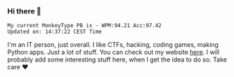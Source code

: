 ### Hi there 👋
<!-- PB START -->
```
My current MonkeyType PB is - WPM:94.21 Acc:97.42
Updated on: 14:37:22 CEST Time
```
<!-- PB END -->
I'm an IT person, just overall. I like CTFs, hacking, coding games, making Python apps. Just a lot of stuff.
You can check out my website [here](https://skill3472.github.io/).
I will probably add some interesting stuff here, when I get the idea to do so. Take care ❤️
